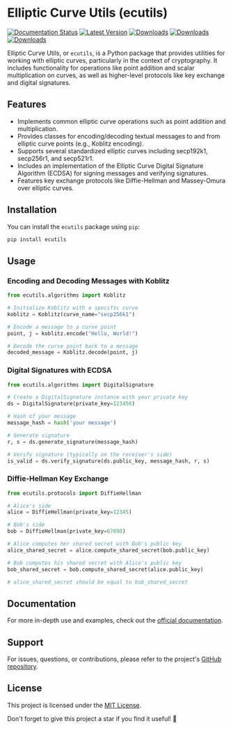 # Elliptic Curve Utils (ecutils)
[![Documentation Status](https://readthedocs.org/projects/ecutils/badge/?version=latest)](https://ecutils.readthedocs.io/en/latest/?badge=latest)
[![Latest Version](https://img.shields.io/pypi/v/ecutils.svg?style=flat)](https://pypi.python.org/pypi/ecutils/)
[![Downloads](https://static.pepy.tech/badge/ecutils)](https://pepy.tech/project/ecutils)
[![Downloads](https://static.pepy.tech/badge/ecutils/month)](https://pepy.tech/project/ecutils)
[![Downloads](https://static.pepy.tech/badge/ecutils/week)](https://pepy.tech/project/ecutils)

Elliptic Curve Utils, or `ecutils`, is a Python package that provides utilities for working with elliptic curves, particularly in the context of cryptography. It includes functionality for operations like point addition and scalar multiplication on curves, as well as higher-level protocols like key exchange and digital signatures.

## Features

- Implements common elliptic curve operations such as point addition and multiplication.
- Provides classes for encoding/decoding textual messages to and from elliptic curve points (e.g., Koblitz encoding).
- Supports several standardized elliptic curves including secp192k1, secp256r1, and secp521r1.
- Includes an implementation of the Elliptic Curve Digital Signature Algorithm (ECDSA) for signing messages and verifying signatures.
- Features key exchange protocols like Diffie-Hellman and Massey-Omura over elliptic curves.

## Installation

You can install the `ecutils` package using `pip`:

```bash
pip install ecutils
```

## Usage

### Encoding and Decoding Messages with Koblitz

```python
from ecutils.algorithms import Koblitz

# Initialize Koblitz with a specific curve
koblitz = Koblitz(curve_name="secp256k1")

# Encode a message to a curve point
point, j = koblitz.encode("Hello, World!")

# Decode the curve point back to a message
decoded_message = Koblitz.decode(point, j)
```

### Digital Signatures with ECDSA

```python
from ecutils.algorithms import DigitalSignature

# Create a DigitalSignature instance with your private key
ds = DigitalSignature(private_key=123456)

# Hash of your message
message_hash = hash('your message')

# Generate signature
r, s = ds.generate_signature(message_hash)

# Verify signature (typically on the receiver's side)
is_valid = ds.verify_signature(ds.public_key, message_hash, r, s)
```

### Diffie-Hellman Key Exchange

```python
from ecutils.protocols import DiffieHellman

# Alice's side
alice = DiffieHellman(private_key=12345)

# Bob's side
bob = DiffieHellman(private_key=67890)

# Alice computes her shared secret with Bob's public key
alice_shared_secret = alice.compute_shared_secret(bob.public_key)

# Bob computes his shared secret with Alice's public key
bob_shared_secret = bob.compute_shared_secret(alice.public_key)

# alice_shared_secret should be equal to bob_shared_secret
```

## Documentation

For more in-depth use and examples, check out the [official documentation](https://ecutils.readthedocs.io/en/latest/).

## Support

For issues, questions, or contributions, please refer to the project's [GitHub repository](https://github.com/isakruas/ecutils).

## License

This project is licensed under the [MIT License](https://opensource.org/licenses/MIT).

Don't forget to give this project a star if you find it useful! 🌟